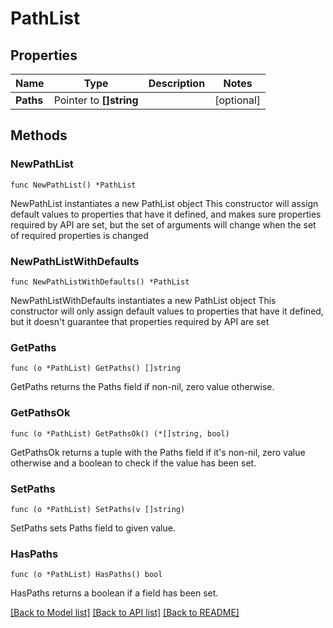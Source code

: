 # PathList

## Properties

Name | Type | Description | Notes
------------ | ------------- | ------------- | -------------
**Paths** | Pointer to **[]string** |  | [optional] 

## Methods

### NewPathList

`func NewPathList() *PathList`

NewPathList instantiates a new PathList object
This constructor will assign default values to properties that have it defined,
and makes sure properties required by API are set, but the set of arguments
will change when the set of required properties is changed

### NewPathListWithDefaults

`func NewPathListWithDefaults() *PathList`

NewPathListWithDefaults instantiates a new PathList object
This constructor will only assign default values to properties that have it defined,
but it doesn't guarantee that properties required by API are set

### GetPaths

`func (o *PathList) GetPaths() []string`

GetPaths returns the Paths field if non-nil, zero value otherwise.

### GetPathsOk

`func (o *PathList) GetPathsOk() (*[]string, bool)`

GetPathsOk returns a tuple with the Paths field if it's non-nil, zero value otherwise
and a boolean to check if the value has been set.

### SetPaths

`func (o *PathList) SetPaths(v []string)`

SetPaths sets Paths field to given value.

### HasPaths

`func (o *PathList) HasPaths() bool`

HasPaths returns a boolean if a field has been set.


[[Back to Model list]](../README.md#documentation-for-models) [[Back to API list]](../README.md#documentation-for-api-endpoints) [[Back to README]](../README.md)


